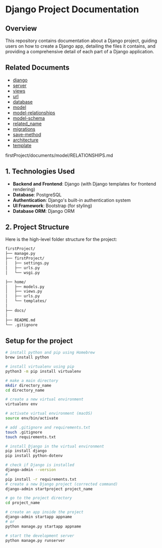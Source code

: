 # Django Project Documentation

## Overview

This repository contains documentation about a Django project, guiding users on how to create a Django app, detailing the files it contains, and providing a comprehensive detail of each part of a Django application.

## Related Documents

- [django](./firstProject/documents/intro-django/README.md)
- [server](./firstProject/documents/server/README.md)
- [views](./firstProject/documents/view/README.md)
- [url](./firstProject/documents/url/README.md)
- [database](./firstProject/documents/database/README.md)
- [model](./firstProject/documents/model/README.md)
- [model-relationships](./firstProject/documents/model/RELATIONSHIPS.md)
- [model-schema](./firstProject/documents/model/MODELSCHEMA.md)
- [related_name](./firstProject/documents/model/RLEATED_NAME.md)
- [migrations](./firstProject/documents/model/MIGRATIONS.md)
- [save-method](./firstProject/documents/model/SAVEMETHOD.md)
- [architecture](./firstProject/documents/architecture/README.md)
- [template](./firstProject/documents/tempalte/README.md)

firstProject/documents/model/RELATIONSHIPS.md

## 1. Technologies Used

- **Backend and Frontend**: Django (with Django templates for frontend rendering)
- **Database**: PostgreSQL
- **Authentication**: Django's built-in authentication system
- **UI Framework**: Bootstrap (for styling)
- **Database ORM**: Django ORM

## 2. Project Structure

Here is the high-level folder structure for the project:

```bash
firstProject/
├── manage.py
├── firstProject/
│   ├── settings.py
│   ├── urls.py
│   └── wsgi.py

├── home/
│   ├── models.py
│   ├── views.py
│   ├── urls.py
│   └── templates/
│
├── docs/
│
├── README.md
└── .gitignore

```

## Setup for the project

```sh
# install python and pip using Homebrew
brew install python

# install virtualenv using pip
python3 -m pip install virtualenv

# make a main directory
mkdir directory_name
cd directory_name

# create a new virtual environment
virtualenv env

# activate virtual environment (macOS)
source env/bin/activate

# add .gitignore and requirements.txt
touch .gitignore
touch requirements.txt

# install Django in the virtual environment
pip install django
pip install python-dotenv

# check if Django is installed
django-admin --version
#
pip install -r requirements.txt
# create a new Django project (corrected command)
django-admin startproject project_name

# go to the project directory
cd project_name

# create an app inside the project
django-admin startapp appname
# or
python manage.py startapp appname

# start the development server
python manage.py runserver
```
